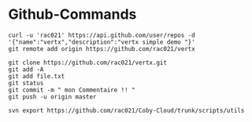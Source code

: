 
# Github-Commands

    
    curl -u 'rac021' https://api.github.com/user/repos -d '{"name":"vertx","description":"vertx simple demo "}'
    git remote add origin https://github.com/rac021/vertx
    
    git clone https://github.com/rac021/vertx.git
    git add -A
    git add file.txt
    git status
    git commit -m " mon Commentaire !! "
    git push -u origin master

    svn export https://github.com/rac021/Coby-Cloud/trunk/scripts/utils
